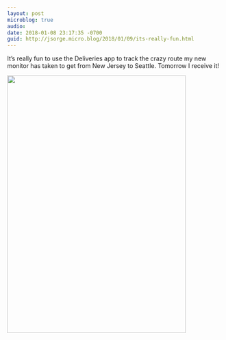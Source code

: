 ```yaml
---
layout: post
microblog: true
audio: 
date: 2018-01-08 23:17:35 -0700
guid: http://jsorge.micro.blog/2018/01/09/its-really-fun.html
---
```

It’s really fun to use the Deliveries app to track the crazy route my new monitor has taken to get from New Jersey to Seattle. Tomorrow I receive it!

<img src="http://mb.jsorge.net/uploads/2018/750a6347aa.jpg" width="417" height="600" />
